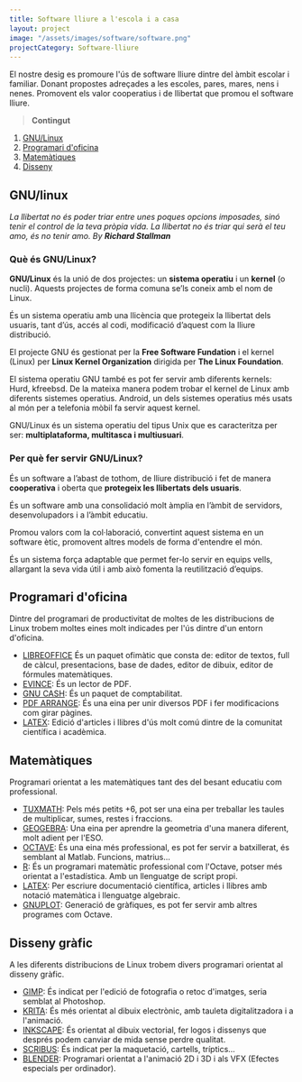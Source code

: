 ```yaml
---
title: Software lliure a l'escola i a casa
layout: project
image: "/assets/images/software/software.png"
projectCategory: Software-lliure
---
```


El nostre desig es promoure l'ús de software lliure dintre del àmbit escolar i familiar. Donant propostes adreçades a les escoles, pares, mares, nens i nenes. Promovent els valor cooperatius i de llibertat que promou el software lliure.


>**Contingut**
1. [GNU/Linux](#gnulinux)
2. [Programari d'oficina](#programari-doficina)
3. [Matemàtiques](#matemàtiques)
4. [Disseny](#disseny-gràfic)



 [comment]: ![gnulinux](/assets/images/GNU-Linux/gnulinux.jpg)

## GNU/linux
*La llibertat no és poder triar entre unes poques opcions imposades, sinó tenir el control de la teva pròpia vida. La llibertat no és triar qui serà el teu amo, és no tenir amo. By
**Richard Stallman***

### Què és GNU/Linux?

**GNU/Linux** és la unió de dos projectes: un **sistema operatiu** i un **kernel** (o nucli). Aquests projectes de forma comuna se’ls coneix amb el nom de Linux.

És un sistema operatiu amb una llicència que protegeix la llibertat dels usuaris, tant d’ús, accés al codi, modificació d’aquest com la lliure distribució.

El projecte GNU és gestionat per la **Free Software Fundation** i el kernel (Linux) per **Linux Kernel Organization** dirigida per **The Linux Foundation**.

El sistema operatiu GNU també es pot fer servir amb diferents kernels: Hurd, kfreebsd. De la mateixa manera podem trobar el kernel de Linux amb diferents sistemes operatius. Android, un dels sistemes operatius més usats al món per a telefonia mòbil fa servir aquest kernel.

GNU/Linux és un sistema operatiu del tipus Unix que es caracteritza per ser: **multiplataforma, multitasca i multiusuari**.

### Per què fer servir GNU/Linux?

És un software a l’abast de tothom, de lliure distribució i fet de manera **cooperativa** i oberta que **protegeix les llibertats dels usuaris**.

És un software amb una consolidació molt àmplia en l’àmbit de servidors, desenvolupadors i a l’àmbit educatiu.

Promou valors com la col·laboració, convertint aquest sistema en un software ètic, promovent altres models de forma d'entendre el món.

És un sistema força adaptable que permet fer-lo servir en equips vells, allargant la seva vida útil i amb això fomenta la reutilització d’equips.


 [comment]: ![oficina](/assets/images/software/Oficina/oficina.jpeg)

## Programari d'oficina
Dintre del programari de productivitat de moltes de les distribucions de Linux trobem moltes eines molt indicades per l'ús dintre d'un entorn d'oficina.

* [LIBREOFFICE](https://ca.libreoffice.org/) És un paquet ofimàtic que consta de: editor de textos, full de càlcul, presentacions, base de dades, editor de dibuix, editor de fórmules matemàtiques.
* [EVINCE](https://wiki.gnome.org/Apps/Evince): És un lector de PDF.
* [GNU CASH](https://www.gnucash.org/): És un paquet de comptabilitat.
* [PDF ARRANGE](https://github.com/pdfarranger/pdfarranger): És una eina per unir diversos PDF i fer modificacions com girar pàgines.
* [LATEX](https://www.latex-project.org/): Edició d'articles i llibres d'ús molt comú dintre de la comunitat científica i acadèmica.


 [comment]: ![matematiques](/assets/images/software/Matemàtiques/IMG_20220131_174601.jpg)

## Matemàtiques
Programari orientat a les matemàtiques tant des del besant educatiu com professional.
* [TUXMATH](http://www.tux4kids.com/tuxmath.html): Pels més petits +6, pot ser una eina per treballar les taules de multiplicar, sumes, restes i fraccions.
* [GEOGEBRA](https://www.geogebra.org/): Una eina per aprendre la geometria d'una manera diferent, molt adient per l'ESO.
* [OCTAVE](https://www.gnu.org/software/octave/index): És una eina més professional, es pot fer servir a batxillerat, és semblant al Matlab. Funcions, matrius...
* [R](https://www.r-project.org/): És un programari matemàtic professional com l'Octave, potser més orientat a l'estadística. Amb un llenguatge de script propi.
* [LATEX](https://www.latex-project.org/): Per escriure documentació científica, articles i llibres amb notació matemàtica i llenguatge algebraic.
* [GNUPLOT](http://www.gnuplot.info/): Generació de gràfiques, es pot fer servir amb altres programes com Octave.


## Disseny gràfic
A les diferents distribucions de Linux trobem divers programari orientat al disseny gràfic.

* [GIMP](https://www.gimp.org/): És indicat per l'edició de fotografia o retoc d'imatges, seria semblat al Photoshop.
* [KRITA](https://krita.org/en/): És més orientat al dibuix electrònic, amb tauleta digitalitzadora i a l'animació.
* [INKSCAPE](https://inkscape.org/): És orientat al dibuix vectorial, fer logos i dissenys que després podem canviar de mida sense perdre qualitat.
* [SCRIBUS](https://www.scribus.net/): És indicat per la maquetació, cartells, tríptics...
* [BLENDER](https://www.blender.org/): Programari orientat a l'animació 2D i 3D i als VFX (Efectes especials per ordinador).
